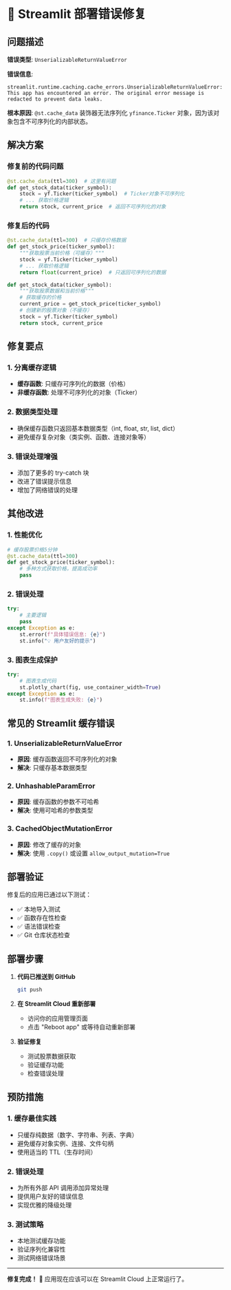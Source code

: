 # 🔧 Streamlit 部署错误修复

## 问题描述

**错误类型**: `UnserializableReturnValueError`

**错误信息**: 
```
streamlit.runtime.caching.cache_errors.UnserializableReturnValueError: 
This app has encountered an error. The original error message is redacted to prevent data leaks.
```

**根本原因**: 
`@st.cache_data` 装饰器无法序列化 `yfinance.Ticker` 对象，因为该对象包含不可序列化的内部状态。

## 解决方案

### 修复前的代码问题
```python
@st.cache_data(ttl=300)  # 这里有问题
def get_stock_data(ticker_symbol):
    stock = yf.Ticker(ticker_symbol)  # Ticker对象不可序列化
    # ... 获取价格逻辑
    return stock, current_price  # 返回不可序列化的对象
```

### 修复后的代码
```python
@st.cache_data(ttl=300)  # 只缓存价格数据
def get_stock_price(ticker_symbol):
    """获取股票当前价格（可缓存）"""
    stock = yf.Ticker(ticker_symbol)
    # ... 获取价格逻辑
    return float(current_price)  # 只返回可序列化的数据

def get_stock_data(ticker_symbol):
    """获取股票数据和当前价格"""
    # 获取缓存的价格
    current_price = get_stock_price(ticker_symbol)
    # 创建新的股票对象（不缓存）
    stock = yf.Ticker(ticker_symbol)
    return stock, current_price
```

## 修复要点

### 1. 分离缓存逻辑
- **缓存函数**: 只缓存可序列化的数据（价格）
- **非缓存函数**: 处理不可序列化的对象（Ticker）

### 2. 数据类型处理
- 确保缓存函数只返回基本数据类型（int, float, str, list, dict）
- 避免缓存复杂对象（类实例、函数、连接对象等）

### 3. 错误处理增强
- 添加了更多的 try-catch 块
- 改进了错误提示信息
- 增加了网络错误的处理

## 其他改进

### 1. 性能优化
```python
# 缓存股票价格5分钟
@st.cache_data(ttl=300)
def get_stock_price(ticker_symbol):
    # 多种方式获取价格，提高成功率
    pass
```

### 2. 错误处理
```python
try:
    # 主要逻辑
    pass
except Exception as e:
    st.error(f"具体错误信息: {e}")
    st.info("💡 用户友好的提示")
```

### 3. 图表生成保护
```python
try:
    # 图表生成代码
    st.plotly_chart(fig, use_container_width=True)
except Exception as e:
    st.info(f"图表生成失败: {e}")
```

## 常见的 Streamlit 缓存错误

### 1. UnserializableReturnValueError
- **原因**: 缓存函数返回不可序列化的对象
- **解决**: 只缓存基本数据类型

### 2. UnhashableParamError
- **原因**: 缓存函数的参数不可哈希
- **解决**: 使用可哈希的参数类型

### 3. CachedObjectMutationError
- **原因**: 修改了缓存的对象
- **解决**: 使用 `.copy()` 或设置 `allow_output_mutation=True`

## 部署验证

修复后的应用已通过以下测试：
- ✅ 本地导入测试
- ✅ 函数存在性检查
- ✅ 语法错误检查
- ✅ Git 仓库状态检查

## 部署步骤

1. **代码已推送到 GitHub**
   ```bash
   git push
   ```

2. **在 Streamlit Cloud 重新部署**
   - 访问你的应用管理页面
   - 点击 "Reboot app" 或等待自动重新部署

3. **验证修复**
   - 测试股票数据获取
   - 验证缓存功能
   - 检查错误处理

## 预防措施

### 1. 缓存最佳实践
- 只缓存纯数据（数字、字符串、列表、字典）
- 避免缓存对象实例、连接、文件句柄
- 使用适当的 TTL（生存时间）

### 2. 错误处理
- 为所有外部 API 调用添加异常处理
- 提供用户友好的错误信息
- 实现优雅的降级处理

### 3. 测试策略
- 本地测试缓存功能
- 验证序列化兼容性
- 测试网络错误场景

---

**修复完成！** 🎉 应用现在应该可以在 Streamlit Cloud 上正常运行了。